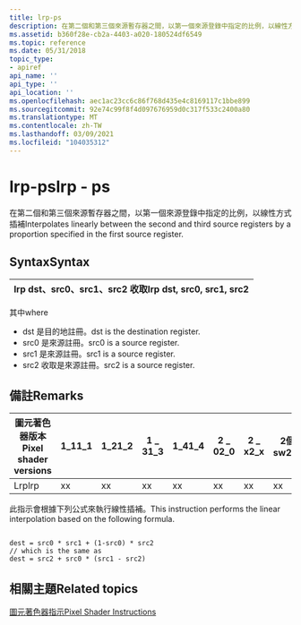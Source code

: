 ```yaml
---
title: lrp-ps
description: 在第二個和第三個來源暫存器之間，以第一個來源登錄中指定的比例，以線性方式插補 |lrp-ps
ms.assetid: b360f28e-cb2a-4403-a020-180524df6549
ms.topic: reference
ms.date: 05/31/2018
topic_type:
- apiref
api_name: ''
api_type: ''
api_location: ''
ms.openlocfilehash: aec1ac23cc6c86f768d435e4c8169117c1bbe899
ms.sourcegitcommit: 92e74c99f8f4d097676959d0c317f533c2400a80
ms.translationtype: MT
ms.contentlocale: zh-TW
ms.lasthandoff: 03/09/2021
ms.locfileid: "104035312"
---
```

# <a name="lrp---ps"></a><span data-ttu-id="4717e-104">lrp-ps</span><span class="sxs-lookup"><span data-stu-id="4717e-104">lrp - ps</span></span>

<span data-ttu-id="4717e-105">在第二個和第三個來源暫存器之間，以第一個來源登錄中指定的比例，以線性方式插補</span><span class="sxs-lookup"><span data-stu-id="4717e-105">Interpolates linearly between the second and third source registers by a proportion specified in the first source register.</span></span>

## <a name="syntax"></a><span data-ttu-id="4717e-106">Syntax</span><span class="sxs-lookup"><span data-stu-id="4717e-106">Syntax</span></span>



| <span data-ttu-id="4717e-107">lrp dst、src0、src1、src2 收取</span><span class="sxs-lookup"><span data-stu-id="4717e-107">lrp dst, src0, src1, src2</span></span> |
|---------------------------|



 

<span data-ttu-id="4717e-108">其中</span><span class="sxs-lookup"><span data-stu-id="4717e-108">where</span></span>

-   <span data-ttu-id="4717e-109">dst 是目的地註冊。</span><span class="sxs-lookup"><span data-stu-id="4717e-109">dst is the destination register.</span></span>
-   <span data-ttu-id="4717e-110">src0 是來源註冊。</span><span class="sxs-lookup"><span data-stu-id="4717e-110">src0 is a source register.</span></span>
-   <span data-ttu-id="4717e-111">src1 是來源註冊。</span><span class="sxs-lookup"><span data-stu-id="4717e-111">src1 is a source register.</span></span>
-   <span data-ttu-id="4717e-112">src2 收取是來源註冊。</span><span class="sxs-lookup"><span data-stu-id="4717e-112">src2 is a source register.</span></span>

## <a name="remarks"></a><span data-ttu-id="4717e-113">備註</span><span class="sxs-lookup"><span data-stu-id="4717e-113">Remarks</span></span>



| <span data-ttu-id="4717e-114">圖元著色器版本</span><span class="sxs-lookup"><span data-stu-id="4717e-114">Pixel shader versions</span></span> | <span data-ttu-id="4717e-115">1\_1</span><span class="sxs-lookup"><span data-stu-id="4717e-115">1\_1</span></span> | <span data-ttu-id="4717e-116">1\_2</span><span class="sxs-lookup"><span data-stu-id="4717e-116">1\_2</span></span> | <span data-ttu-id="4717e-117">1 \_ 3</span><span class="sxs-lookup"><span data-stu-id="4717e-117">1\_3</span></span> | <span data-ttu-id="4717e-118">1\_4</span><span class="sxs-lookup"><span data-stu-id="4717e-118">1\_4</span></span> | <span data-ttu-id="4717e-119">2 \_ 0</span><span class="sxs-lookup"><span data-stu-id="4717e-119">2\_0</span></span> | <span data-ttu-id="4717e-120">2 \_ x</span><span class="sxs-lookup"><span data-stu-id="4717e-120">2\_x</span></span> | <span data-ttu-id="4717e-121">2個 \_ sw</span><span class="sxs-lookup"><span data-stu-id="4717e-121">2\_sw</span></span> | <span data-ttu-id="4717e-122">3 \_ 0</span><span class="sxs-lookup"><span data-stu-id="4717e-122">3\_0</span></span> | <span data-ttu-id="4717e-123">3個 \_ sw</span><span class="sxs-lookup"><span data-stu-id="4717e-123">3\_sw</span></span> |
|-----------------------|------|------|------|------|------|------|-------|------|-------|
| <span data-ttu-id="4717e-124">Lrp</span><span class="sxs-lookup"><span data-stu-id="4717e-124">lrp</span></span>                   | <span data-ttu-id="4717e-125">x</span><span class="sxs-lookup"><span data-stu-id="4717e-125">x</span></span>    | <span data-ttu-id="4717e-126">x</span><span class="sxs-lookup"><span data-stu-id="4717e-126">x</span></span>    | <span data-ttu-id="4717e-127">x</span><span class="sxs-lookup"><span data-stu-id="4717e-127">x</span></span>    | <span data-ttu-id="4717e-128">x</span><span class="sxs-lookup"><span data-stu-id="4717e-128">x</span></span>    | <span data-ttu-id="4717e-129">x</span><span class="sxs-lookup"><span data-stu-id="4717e-129">x</span></span>    | <span data-ttu-id="4717e-130">x</span><span class="sxs-lookup"><span data-stu-id="4717e-130">x</span></span>    | <span data-ttu-id="4717e-131">x</span><span class="sxs-lookup"><span data-stu-id="4717e-131">x</span></span>     | <span data-ttu-id="4717e-132">x</span><span class="sxs-lookup"><span data-stu-id="4717e-132">x</span></span>    | <span data-ttu-id="4717e-133">x</span><span class="sxs-lookup"><span data-stu-id="4717e-133">x</span></span>     |



 

<span data-ttu-id="4717e-134">此指示會根據下列公式來執行線性插補。</span><span class="sxs-lookup"><span data-stu-id="4717e-134">This instruction performs the linear interpolation based on the following formula.</span></span>


```
 
dest = src0 * src1 + (1-src0) * src2
// which is the same as
dest = src2 + src0 * (src1 - src2)
```



## <a name="related-topics"></a><span data-ttu-id="4717e-135">相關主題</span><span class="sxs-lookup"><span data-stu-id="4717e-135">Related topics</span></span>

<dl> <dt>

[<span data-ttu-id="4717e-136">圖元著色器指示</span><span class="sxs-lookup"><span data-stu-id="4717e-136">Pixel Shader Instructions</span></span>](dx9-graphics-reference-asm-ps-instructions.md)
</dt> </dl>

 

 




